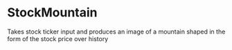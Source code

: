 # StockMountain
Takes stock ticker input and produces an image of a mountain shaped in the form of the stock price over history
